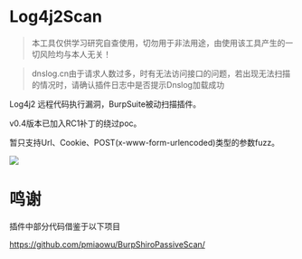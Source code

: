 # Log4j2Scan

> 本工具仅供学习研究自查使用，切勿用于非法用途，由使用该工具产生的一切风险均与本人无关！

> dnslog.cn由于请求人数过多，时有无法访问接口的问题，若出现无法扫描的情况时，请确认插件日志中是否提示Dnslog加载成功

Log4j2 远程代码执行漏洞，BurpSuite被动扫描插件。

v0.4版本已加入RC1补丁的绕过poc。

暂只支持Url、Cookie、POST(x-www-form-urlencoded)类型的参数fuzz。

![](screenshots/detected.png)



# 鸣谢
插件中部分代码借鉴于以下项目

https://github.com/pmiaowu/BurpShiroPassiveScan/
